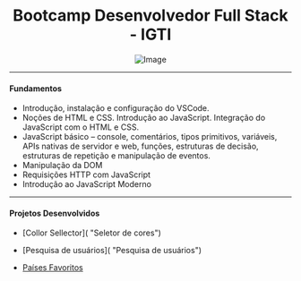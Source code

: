 <h1 align="center">
Bootcamp Desenvolvedor Full Stack - IGTI
</h1>


<p align="center">
    <img src="https://www.igti.com.br/wp-content/uploads/2020/02/parceirosAtivo-114.png" alt="Image"/>



------------

#### Fundamentos

- Introdução, instalação e configuração do VSCode.
- Noções de HTML e CSS. Introdução ao JavaScript. Integração do JavaScript com o HTML e CSS.
- JavaScript básico – console, comentários, tipos primitivos, variáveis, APIs nativas de servidor e web, funções, estruturas de decisão, estruturas de repetição e manipulação de eventos.
- Manipulação da DOM
- Requisições HTTP com JavaScript
- Introdução ao JavaScript Moderno

------------

#### Projetos Desenvolvidos

- [Collor Sellector]( "Seletor de cores")

- [Pesquisa de usuários]( "Pesquisa de usuários")

- [Países Favoritos](https://github.com/gabipires/Bootcamp_Fullstack_IGTI/tree/master/Busca%20Pa%C3%ADses "Países Favoritos")
